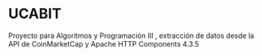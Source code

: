 # UCABIT

Proyecto para Algoritmos y Programación III , extracción de datos desde la API de CoinMarketCap y Apache HTTP Components 4.3.5
